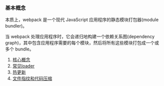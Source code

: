 ### 基本概念
本质上，webpack 是一个现代 JavaScript 应用程序的静态模块打包器(module bundler)。  

当 webpack 处理应用程序时，它会递归地构建一个依赖关系图(dependency graph)，其中包含应用程序需要的每个模块，然后将所有这些模块打包成一个或多个 bundle。


1. [核心概念](/full_stack/webpack/core)
2. [常见loader](/full_stack/webpack/common_loader)
3. [热更新](/full_stack/webpack/HMR)
4. [文件指纹和代码压缩](/full_stack/webpack/hash_compress)